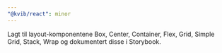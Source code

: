 ```yaml
---
"@kvib/react": minor
---
```


Lagt til layout-komponentene Box, Center, Container, Flex, Grid, Simple Grid, Stack, Wrap og dokumentert disse i Storybook.
